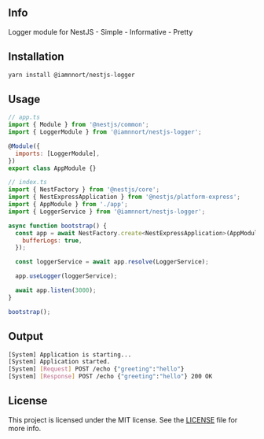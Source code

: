 ## Info

Logger module for NestJS - Simple - Informative - Pretty

## Installation

```bash
yarn install @iamnnort/nestjs-logger
```

## Usage

```javascript
// app.ts
import { Module } from '@nestjs/common';
import { LoggerModule } from '@iamnnort/nestjs-logger';

@Module({
  imports: [LoggerModule],
})
export class AppModule {}

// index.ts
import { NestFactory } from '@nestjs/core';
import { NestExpressApplication } from '@nestjs/platform-express';
import { AppModule } from './app';
import { LoggerService } from '@iamnnort/nestjs-logger';

async function bootstrap() {
  const app = await NestFactory.create<NestExpressApplication>(AppModule, {
    bufferLogs: true,
  });

  const loggerService = await app.resolve(LoggerService);

  app.useLogger(loggerService);

  await app.listen(3000);
}

bootstrap();
```

## Output

```bash
[System] Application is starting...
[System] Application started.
[System] [Request] POST /echo {"greeting":"hello"}
[System] [Response] POST /echo {"greeting":"hello"} 200 OK
```

## License

This project is licensed under the MIT license. See the [LICENSE](LICENSE) file for more info.
